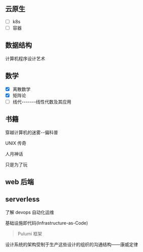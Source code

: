 ## 云原生

- [ ] k8s
- [ ] 容器

## 数据结构

计算机程序设计艺术

## 数学

- [x] 离散数学
- [x] 矩阵论
- [ ] 线代-------线性代数及其应用

## 书籍

穿越计算机的迷雾--偏科普

UNIX 传奇

人月神话

只是为了玩

## web 后端

## serverless

了解 devops 自动化运维

基础设施即代码(Infrastructure-as-Code)

> Pulumi 框架

设计系统的架构受制于生产这些设计的组织的沟通结构——康威定律
